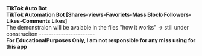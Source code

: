 <div><strong>TikTok Auto Bot</strong></div>
<div><strong>TikTok Automation Bot [Shares-views-Favoriets-Mass Block-Followers-Likes-Comments Likes]
</strong></div>
The demonstraion will be avaiable in the files "how it works" -> still under construciton
-----------------------
<div><strong>For EducationalPurposes Only, I am not responsible for any miss using for this app </strong></div>

